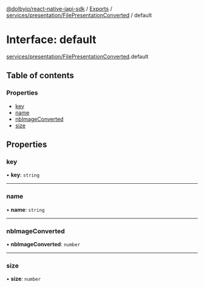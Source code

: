 [@dolbyio/react-native-iapi-sdk](../README.md) / [Exports](../modules.md) / [services/presentation/FilePresentationConverted](../modules/services_presentation_FilePresentationConverted.md) / default

# Interface: default

[services/presentation/FilePresentationConverted](../modules/services_presentation_FilePresentationConverted.md).default

## Table of contents

### Properties

- [key](services_presentation_FilePresentationConverted.default.md#key)
- [name](services_presentation_FilePresentationConverted.default.md#name)
- [nbImageConverted](services_presentation_FilePresentationConverted.default.md#nbimageconverted)
- [size](services_presentation_FilePresentationConverted.default.md#size)

## Properties

### key

• **key**: `string`

___

### name

• **name**: `string`

___

### nbImageConverted

• **nbImageConverted**: `number`

___

### size

• **size**: `number`
